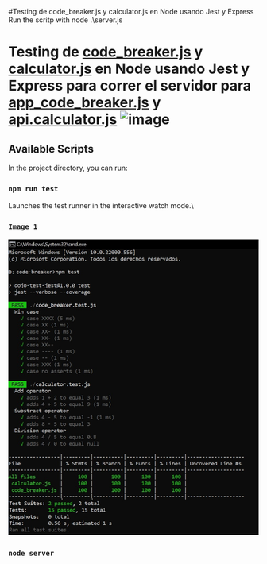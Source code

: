#Testing de code_breaker.js y calculator.js en Node usando Jest y Express
Run the scritp with node .\server.js


# Testing de [code_breaker.js](https://github.com/juancr5/code-breaker/blob/master/code_breaker.js) y [calculator.js](https://github.com/juancr5/code-breaker/blob/master/calculator/calculator.js) en Node usando Jest y Express para correr el servidor para [app_code_breaker.js](https://github.com/juancr5/code-breaker/blob/master/codebreaker/app_code_breaker.js) y [api.calculator.js](https://github.com/juancr5/code-breaker/blob/master/calculator/api.calculator.js) ![image](https://user-images.githubusercontent.com/37746221/159347723-f7fc8d97-4e16-4e0f-89d9-770fc78dc114.png)

## Available Scripts

In the project directory, you can run:

### `npm run test`
Launches the test runner in the interactive watch mode.\

### `Image 1`
 ![alt tagsa](https://github.com/juancr5/code-breaker/blob/master/Images/npm%20test.jpg)<br/>
 
 ### `node server`
 
